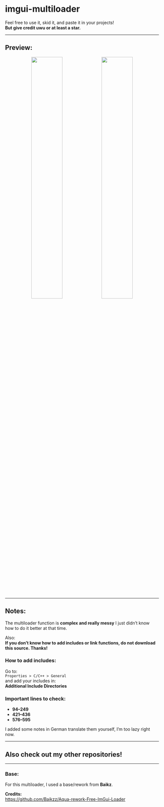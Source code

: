 # imgui-multiloader

Feel free to use it, skid it, and paste it in your projects!  
**But give credit uwu or at least a star.**

---

## Preview:

<p align="center">
  <img src="https://github.com/user-attachments/assets/32f09baf-2bcf-4d37-bb63-f9682dbba799" width="45%" />
  <img src="https://github.com/user-attachments/assets/d3d3559d-c2c7-4954-8c1b-0ff51cbbcb86" width="45%" />
</p>

---

## Notes:

The multiloader function is **complex and really messy**  I just didn’t know how to do it better at that time.

Also:  
**If you don’t know how to add includes or link functions, do not download this source. Thanks!**

### How to add includes:
Go to:  
`Properties > C/C++ > General`  
and add your includes in:  
**Additional Include Directories**

### Important lines to check:
- **94–249**
- **421–436**
- **576–595**

I added some notes in German translate them yourself, I’m too lazy right now.

---

## Also check out my other repositories!

---

### Base:
For this multiloader, I used a base/rework from **Baikz**.

**Credits:**  
https://github.com/Baikzz/Aqua-rework-Free-ImGui-Loader
